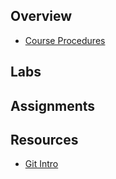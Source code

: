 
## Overview
* [Course Procedures](./Course-Procedures)

## Labs

## Assignments

## Resources
* [Git Intro](https://github.com/hoc-courses/shared-resources/blob/main/git-github-intro.md)

